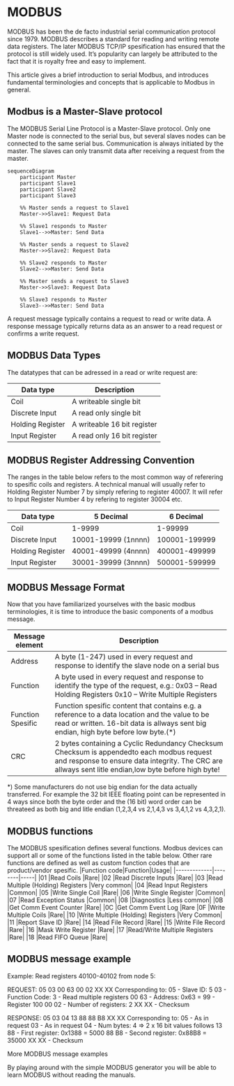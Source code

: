 
# MODBUS

MODBUS has been the de facto industrial serial communication protocol since 1979. MODBUS describes a standard for reading and writing remote data registers. The later MODBUS TCP/IP spesification has ensured that the protocol is still widely used. It’s popularity can largely be attributed to the fact that it is royalty free and easy to implement.

This article gives a brief introduction to serial Modbus, and introduces fundamental terminologies and concepts that is applicable to Modbus in general.

## Modbus is a Master-Slave protocol
The MODBUS Serial Line Protocol is a Master-Slave protocol. Only one Master node is connected to the serial bus, but several slaves nodes can be connected to the same serial bus. Communication is always initiated by the master. The slaves can only transmit data after receiving a request from the master.
```mermaid
sequenceDiagram
    participant Master
    participant Slave1
    participant Slave2
    participant Slave3
    
    %% Master sends a request to Slave1
    Master->>Slave1: Request Data
    
    %% Slave1 responds to Master
    Slave1-->>Master: Send Data
    
    %% Master sends a request to Slave2
    Master->>Slave2: Request Data
    
    %% Slave2 responds to Master
    Slave2-->>Master: Send Data
    
    %% Master sends a request to Slave3
    Master->>Slave3: Request Data
    
    %% Slave3 responds to Master
    Slave3-->>Master: Send Data
```

A request message typically contains a request to read or write data. A response message typically returns data as an answer to a read request or confirms a write request.

## MODBUS Data Types

The datatypes that can be adressed in a read or write request are:

|Data type|Description|
|---------|-----------|
|Coil|A writeable single bit|
|Discrete Input|A read only single bit|
|Holding Register|A writeable 16 bit register|
|Input Register|A read only 16 bit register|

## MODBUS Register Addressing Convention

The ranges in the table below refers to the most common way of referering to spesific coils and registers. A technical manual will usually refer to Holding Register Number 7 by simply refering to register 40007. It will refer to Input Register Number 4 by refering to register 30004 etc.

|Data type|5 Decimal|6 Decimal|
|---------|---------|---------|
|Coil|1-9999|1-99999|
|Discrete Input|10001-19999 (1nnnn)|100001-199999|
|Holding Register|40001-49999 (4nnnn)|400001-499999
|Input Register|30001-39999 (3nnnn)|500001-599999

## MODBUS Message Format

Now that you have familiarized yourselves with the basic modbus terminologies, it is time to introduce the basic components of a modbus message.

|Message element|Description|
|---------------|-----------|
|Address|A byte (1-247) used in every request and response to identify the slave node on a serial bus|
|Function|A byte used in every request and response to identify the type of the request, e.g.: 0x03 – Read Holding Registers 0x10 – Write Multiple Registers|
|Function Spesific| Function spesific content that contains e.g. a reference to a data location and the value to be read or written. 16-bit data is allways sent big endian, high byte before low byte.(*)|
|CRC|2 bytes containing a Cyclic Redundancy Checksum Checksum is appendedto each modbus request and response to ensure data integrity. The CRC are allways sent litle endian,low byte before high byte!|

*) Some manufacturers do not use big endian for the data actually transferred. For example the 32 bit IEEE floating point can be represented in 4 ways since both the byte order and the (16 bit) word order can be threateed as both big and litle endian (1,2,3,4 vs 2,1,4,3 vs 3,4,1,2 vs 4,3,2,1).

## MODBUS functions

The MODBUS spesification defines several functions. Modbus devices can support all or some of the functions listed in the table below. Other rare functions are defined as well as custom function codes that are product/vendor spesific.
|Function code|Function|Usage|
|-------------|--------|-----|
|01	|Read Coils	|Rare|
|02	|Read Discrete Inputs	|Rare|
|03	|Read Multiple (Holding) Registers	|Very common|
|04	|Read Input Registers	|Common|
|05	|Write Single Coil	|Rare|
|06	|Write Single Register	|Common|
|07	|Read Exception Status	|Common|
|08	|Diagnostics	|Less common|
|0B	|Get Comm Event Counter	|Rare|
|0C	|Get Comm Event Log 	|Rare
|0F	|Write Multiple Coils	|Rare|
|10	|Write Multiple (Holding) Registers	|Very Common|
|11	|Report Slave ID	|Rare|
|14	|Read File Record	|Rare|
|15	|Write File Record	|Rare|
|16	|Mask Write Register 	|Rare|
|17	|Read/Write Multiple Registers	|Rare|
|18	|Read FIFO Queue	|Rare|

## MODBUS message example

Example: Read registers 40100-40102 from node 5:

REQUEST:   05 03 00 63 00 02 XX XX
Corresponding to:
  05    - Slave ID: 5
  03    - Function Code: 3 - Read multiple registers
  00 63 - Address: 0x63 = 99 - Register 100
  00 02 - Number of registers: 2 
  XX XX - Checksum

RESPONSE:  05 03 04 13 88 88 B8 XX XX
Corresponding to:
  05    - As in request
  03    - As in request
  04    - Num bytes: 4 => 2 x 16 bit values follows
  13 88 - First register: 0x1388 = 5000
  88 B8 - Second register: 0x88B8 = 35000
  XX XX - Checksum

More MODBUS message examples

By playing around with the simple MODBUS generator you will be able to learn MODBUS without reading the manuals.
